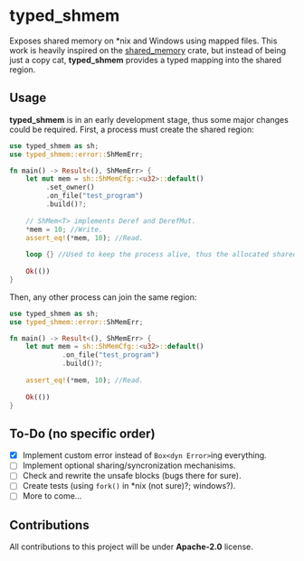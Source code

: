 # typed_shmem
Exposes shared memory on *nix and Windows using mapped files. This work is heavily inspired on the [shared_memory](https://crates.io/crates/shared_memory) crate, but instead of being just a copy cat, **typed_shmem** provides a typed mapping into the shared region.

## Usage
**typed_shmem** is in an early development stage, thus some major changes could be required.
First, a process must create the shared region:
```rust
use typed_shmem as sh;
use typed_shmem::error::ShMemErr;

fn main() -> Result<(), ShMemErr> {
    let mut mem = sh::ShMemCfg::<u32>::default()
         .set_owner()
         .on_file("test_program")
         .build()?;
    
    // ShMem<T> implements Deref and DerefMut.
    *mem = 10; //Write.
    assert_eq!(*mem, 10); //Read.
    
    loop {} //Used to keep the process alive, thus the allocated shared memory too.
    
    Ok(())
}
```

Then, any other process can join the same region:
```rust
use typed_shmem as sh;
use typed_shmem::error::ShMemErr;

fn main() -> Result<(), ShMemErr> {
    let mut mem = sh::ShMemCfg::<u32>::default()
             .on_file("test_program")
             .build()?;
    
    assert_eq!(*mem, 10); //Read.
    
    Ok(())
}
```
## To-Do (no specific order)
- [x] Implement custom error instead of `Box<dyn Error>`ing everything.
- [ ] Implement optional sharing/syncronization mechanisims.
- [ ] Check and rewrite the unsafe blocks (bugs there for sure).
- [ ] Create tests (using `fork()` in *nix (not sure)?; windows?).
- [ ] More to come...

## Contributions
All contributions to this project will be under **Apache-2.0** license.